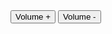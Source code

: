 <div class="controle-volume">
  <button onclick="alterarVolume(0.1)">Volume +</button>
  <button onclick="alterarVolume(-0.1)">Volume -</button>
</div>
